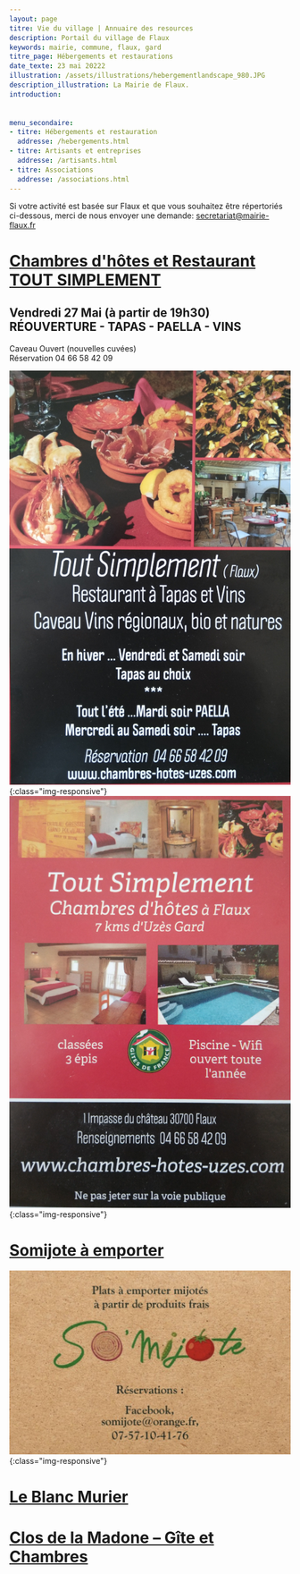 ```yaml
---
layout: page
titre: Vie du village | Annuaire des resources
description: Portail du village de Flaux
keywords: mairie, commune, flaux, gard
titre_page: Hébergements et restaurations
date_texte: 23 mai 20222
illustration: /assets/illustrations/hebergementlandscape_980.JPG
description_illustration: La Mairie de Flaux.
introduction:


menu_secondaire:
- titre: Hébergements et restauration
  addresse: /hebergements.html
- titre: Artisants et entreprises
  addresse: /artisants.html
- titre: Associations
  addresse: /associations.html
---
```


Si votre activité est basée sur Flaux et que vous souhaitez être répertoriés ci-dessous, merci de nous envoyer une demande: secretariat@mairie-flaux.fr

# [Chambres d'hôtes et Restaurant TOUT SIMPLEMENT](https://www.facebook.com/tsflaux/)
## Vendredi 27 Mai (à partir de 19h30) RÉOUVERTURE - TAPAS - PAELLA - VINS
Caveau Ouvert (nouvelles cuvées)<br>
Réservation 04 66 58 42 09<br>


![toutsimplement](/assets/illustrations/tapas2021small.png){:class="img-responsive"}
![toutsimplement](/assets/illustrations/tapaschambre2021small.png){:class="img-responsive"}

# [Somijote à emporter](https://www.facebook.com/Somijote-101724112087454)
![somijote](/assets/flyer/somijote_restauration.jpeg){:class="img-responsive"}


# [Le Blanc Murier](https://www.leblancmurier.fr/fr/)

# [Clos de la Madone – Gîte et Chambres](https://closdelamadone.fr/)

<!--- # [Mas Archimbelle](http://mas-archimbelle-guest-house.languedoc-hotels.com/en/)--->


